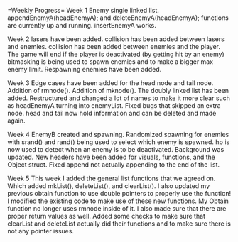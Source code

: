 =Weekly Progress=
Week 1
Enemy single linked list.
appendEnemyA(headEnemyA); and deleteEnemyA(headEnemyA); functions are currently up and running.
insertEnemyA works.




Week 2
lasers have been added.
collision has been added between lasers and enemies.
collision has been added between enemies and the player.
The game will end if the player is deactivated (by getting hit by an enemy)
bitmasking is being used to spawn enemies and to make a bigger max enemy limit. 
Respawning enemies have been added.



Week 3
Edge cases have been added for the head node and tail node. Addition of rmnode(). Addition of mknode(). The doubly linked list has been added. Restructured and changed 
a lot of names to make it more clear such as headEnemyA turning into enemyList. Fixed bugs that skipped an extra node.
head and tail now hold information and can be deleted and made again.



Week 4
EnemyB created and spawning. Randomized spawning for enemies with srand() and rand() being used to select which enemy is spawned. 
hp is now used to detect when an enemy is to be deactivated. Background was updated. New headers have been added for visuals, functions, and the Object struct.
Fixed append not actually appending to the end of the list.


Week 5
This week I added the general list functions that we agreed on. Which added mkList(), deleteList(), and clearList(). I also updated my previous obtain function to use double pointers to properly use the function! I modified the existing code to make use of these new functions. My Obtain function no longer uses rmnode inside of it. I also made sure that there are proper return values as well. Added some checks to make sure that clearList and deleteList actually did their functions and to make sure there is not any pointer issues.
